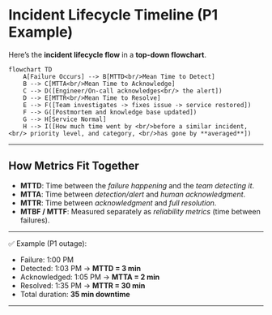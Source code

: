 # Incident Lifecycle Timeline (P1 Example)

Here’s the **incident lifecycle flow** in a **top-down flowchart**.

```mermaid
flowchart TD
    A[Failure Occurs] --> B[MTTD<br/>Mean Time to Detect]
    B --> C[MTTA<br/>Mean Time to Acknowledge]
    C --> D([Engineer/On-call acknowledges<br/> the alert])
    D --> E[MTTR<br/>Mean Time to Resolve]
    E --> F([Team investigates -> fixes issue -> service restored])
    F --> G([Postmortem and knowledge base updated])
    G --> H[Service Normal]
    H --> I([How much time went by <br/>before a similar incident, <br/> priority level, and category, <br/>has gone by **averaged**])

```
---

## How Metrics Fit Together

* **MTTD**: Time between the *failure happening* and the *team detecting it*.
* **MTTA**: Time between *detection/alert* and *human acknowledgment*.
* **MTTR**: Time between *acknowledgment* and *full resolution*.
* **MTBF / MTTF**: Measured separately as *reliability metrics* (time between failures).

---

✅ Example (P1 outage):

* Failure: 1:00 PM
* Detected: 1:03 PM → **MTTD = 3 min**
* Acknowledged: 1:05 PM → **MTTA = 2 min**
* Resolved: 1:35 PM → **MTTR = 30 min**
* Total duration: **35 min downtime**

---
